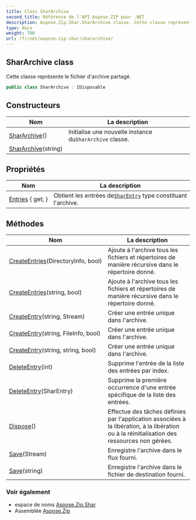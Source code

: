 ```yaml
---
title: Class SharArchive
second_title: Référence de l'API Aspose.ZIP pour .NET
description: Aspose.Zip.Shar.SharArchive classe. Cette classe représente le fichier darchive partagé.
type: docs
weight: 700
url: /fr/net/aspose.zip.shar/shararchive/
---
```

## SharArchive class

Cette classe représente le fichier d'archive partagé.

```csharp
public class SharArchive : IDisposable
```

## Constructeurs

| Nom | La description |
| --- | --- |
| [SharArchive](shararchive/#constructor)() | Initialise une nouvelle instance du`SharArchive` classe. |
| [SharArchive](shararchive/#constructor_1)(string) |  |

## Propriétés

| Nom | La description |
| --- | --- |
| [Entries](../../aspose.zip.shar/shararchive/entries/) { get; } | Obtient les entrées de[`SharEntry`](../sharentry/) type constituant l'archive. |

## Méthodes

| Nom | La description |
| --- | --- |
| [CreateEntries](../../aspose.zip.shar/shararchive/createentries/#createentries)(DirectoryInfo, bool) | Ajoute à l'archive tous les fichiers et répertoires de manière récursive dans le répertoire donné. |
| [CreateEntries](../../aspose.zip.shar/shararchive/createentries/#createentries_1)(string, bool) | Ajoute à l'archive tous les fichiers et répertoires de manière récursive dans le répertoire donné. |
| [CreateEntry](../../aspose.zip.shar/shararchive/createentry/#createentry_1)(string, Stream) | Créer une entrée unique dans l'archive. |
| [CreateEntry](../../aspose.zip.shar/shararchive/createentry/#createentry)(string, FileInfo, bool) | Créer une entrée unique dans l'archive. |
| [CreateEntry](../../aspose.zip.shar/shararchive/createentry/#createentry_2)(string, string, bool) | Créer une entrée unique dans l'archive. |
| [DeleteEntry](../../aspose.zip.shar/shararchive/deleteentry/#deleteentry_1)(int) | Supprime l'entrée de la liste des entrées par index. |
| [DeleteEntry](../../aspose.zip.shar/shararchive/deleteentry/#deleteentry)(SharEntry) | Supprime la première occurrence d'une entrée spécifique de la liste des entrées. |
| [Dispose](../../aspose.zip.shar/shararchive/dispose/)() | Effectue des tâches définies par l'application associées à la libération, à la libération ou à la réinitialisation des ressources non gérées. |
| [Save](../../aspose.zip.shar/shararchive/save/#save)(Stream) | Enregistre l'archive dans le flux fourni. |
| [Save](../../aspose.zip.shar/shararchive/save/#save_1)(string) | Enregistre l'archive dans le fichier de destination fourni. |

### Voir également

* espace de noms [Aspose.Zip.Shar](../../aspose.zip.shar/)
* Assemblée [Aspose.Zip](../../)


